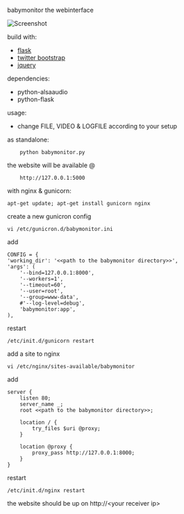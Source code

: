 babymonitor 
the webinterface  
  
![Screenshot](https://github.com/thehawkes/babymonitor/raw/master/screenshot.jpg)

build with:  
*   [flask](http://flask.pocoo.org/)  
*   [twitter bootstrap](http://twitter.github.io/bootstrap/)  
*   [jquery](http://jquery.com/)  


dependencies:  
*   python-alsaaudio  
*   python-flask  


usage:  
*   change FILE, VIDEO & LOGFILE according to your setup  

as standalone:

        python babymonitor.py

the website will be available @

        http://127.0.0.1:5000


with nginx & gunicorn:

    apt-get update; apt-get install gunicorn nginx


create a new gunicron config

    vi /etc/gunicron.d/babymonitor.ini
add

    CONFIG = {
    'working_dir': '<<path to the babymonitor directory>>',
    'args': (
        '--bind=127.0.0.1:8000',
        '--workers=1',
        '--timeout=60',
        '--user=root',
        '--group=www-data',
        #'--log-level=debug',
        'babymonitor:app',
    ),
restart

    /etc/init.d/gunicorn restart


add a site to nginx

    vi /etc/nginx/sites-available/babymonitor
add

    server {
        listen 80;
        server_name _;
        root <<path to the babymonitor directory>>;

        location / {
            try_files $uri @proxy;
        }

        location @proxy {
            proxy_pass http://127.0.0.1:8000;
        }
    }

restart

    /etc/init.d/nginx restart


the website should be up on http://&lt;your receiver ip&gt;
